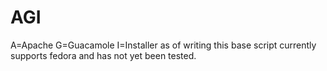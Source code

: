 # AGI
A=Apache
G=Guacamole
I=Installer
as of writing this base script currently supports fedora and has not yet been tested.
